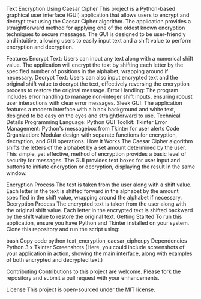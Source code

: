 Text Encryption Using Caesar Cipher
This project is a Python-based graphical user interface (GUI) application that allows users to encrypt and decrypt text using the Caesar Cipher algorithm. The application provides a straightforward method for applying one of the oldest known encryption techniques to secure messages. The GUI is designed to be user-friendly and intuitive, allowing users to easily input text and a shift value to perform encryption and decryption.

Features
Encrypt Text: Users can input any text along with a numerical shift value. The application will encrypt the text by shifting each letter by the specified number of positions in the alphabet, wrapping around if necessary.
Decrypt Text: Users can also input encrypted text and the original shift value to decrypt the text, effectively reversing the encryption process to restore the original message.
Error Handling: The program includes error handling to manage non-integer shift inputs, ensuring robust user interactions with clear error messages.
Sleek GUI: The application features a modern interface with a black background and white text, designed to be easy on the eyes and straightforward to use.
Technical Details
Programming Language: Python
GUI Toolkit: Tkinter
Error Management: Python's messagebox from Tkinter for user alerts
Code Organization: Modular design with separate functions for encryption, decryption, and GUI operations.
How It Works
The Caesar Cipher algorithm shifts the letters of the alphabet by a set amount determined by the user. This simple, yet effective, method of encryption provides a basic level of security for messages. The GUI provides text boxes for user input and buttons to initiate encryption or decryption, displaying the result in the same window.

Encryption Process
The text is taken from the user along with a shift value.
Each letter in the text is shifted forward in the alphabet by the amount specified in the shift value, wrapping around the alphabet if necessary.
Decryption Process
The encrypted text is taken from the user along with the original shift value.
Each letter in the encrypted text is shifted backward by the shift value to restore the original text.
Getting Started
To run this application, ensure you have Python and Tkinter installed on your system. Clone this repository and run the script using:

bash
Copy code
python text_encryption_caesar_cipher.py
Dependencies
Python 3.x
Tkinter
Screenshots
(Here, you could include screenshots of your application in action, showing the main interface, along with examples of both encrypted and decrypted text.)

Contributing
Contributions to this project are welcome. Please fork the repository and submit a pull request with your enhancements.

License
This project is open-sourced under the MIT license.
